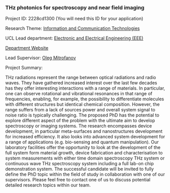 ### THz photonics for spectroscopy and near field imaging

Project ID: 2228cd1300
(You will need this ID for your application)

Research Theme: [Information and Communication Technologies](../themes/information-and-communication-technologies.md)

UCL Lead department: [Electronic and Electrical Engineering (EEE)](../departments/electronic-and-electrical-engineering.md)

[Department Website](https://www.ucl.ac.uk/electronic-electrical-engineering)

Lead Supervisor: [Oleg Mitrofanov](https://profiles.ucl.ac.uk/542)

Project Summary:

THz radiations represent the range between optical radiations and radio waves. They have gathered increased interest over the last few decades has they offer interesting interactions with a range of materials. In particular, one can observe rotational and vibrational resonances in that range of frequencies, enabling, for example, the possibility to differentiate molecules with different structures but identical chemical composition. 
However, the range suffers from a lack of sources power and overall system signal to noise ratio is typically challenging. 
The proposed PhD has the potential to explore different aspect of the problem with the ultimate aim to develop spectroscopy or imaging systems. The research encompasses device development, in particular meta-surfaces and nanostructures development for increased efficiency. It also looks into advanced system development for a range of applications (e.g. bio-sensing and quantum manipulation). 
Our laboratory facilities offer the opportunity to look at the development of the full system form material growth, device fabrication and characterisation to system measurements with either time domain spectroscopy THz system or continuous wave THz spectroscopy system including a full lab-on chip demonstration system.
The successful candidate will be invited to fully define the PhD topic within the field of study in collaboration with one of our supervisors. Please feel free to contact one of us to discuss potential detailed research topics within our team.
